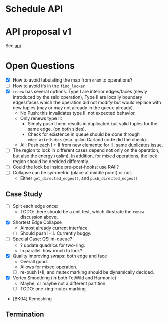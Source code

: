 # Schedule API

# API proposal v1
See [api](src/wmtk/ExecutionScheduler.hpp)

# Open Questions
- [x] How to avoid tabulating the map from `enum` to operations?
- [ ] How to avoid ifs in the `find_locker`
- [x] `renew` has several options. Type I are interior edges/faces (newly introduced by the said operation), Type II are locally boundary edges/faces which the operation did not modify but would replace with new tuples (may or may not already in the queue already).
    - No Push: this invalidates type II. not expected behavior.
    - Only renews type II:
        - Simply push them: results in duplicated but valid tuples for the same edge. (on both sides).
        - Check for existence in queue should be done through `edge_attributes` (esp. qslim Garland code did the check).
    - All: Push each I + II from new elements: for II, same duplicates issue.
- [ ] The region to lock in different cases depend not only on the operation, but also the energy (qslim). In addition, for mixed operations, the lock region should be decided differently.
- [ ] Could the lock be inside pre-post-hooks: use RAII?
- [ ] Collapse can be symmetric (place at middle point) or not.
  - Either `get_directed_edges()`, and `push_directed_edges()`

## Case Study
- [ ] Split each edge once:
    - TODO: there should be a unit test, which illustrate the `renew` discussion above.
- [x] Shortest Edge Collapse
    - Almost already current interface.
    - [ ] Should push I+II. Currently buggy.
- [ ] Special Case: QSlim-queue? 
    - ? update quadrics for two-ring.
    - In parallel: how much to lock?
- [x] Quality improving swaps: both edge and face 
    - Overall good.
    - Allows for mixed operation.
    - [ ] re-push I+II, and mutex marking should be dynamically decided.
- [x] Vertex Smoothing (in both TetWild and Harmonic)
    - Maybe, or maybe not a different partition.
    - [ ] TODO: one-ring mutex marking.
- [BK04] Remeshing

## Termination
